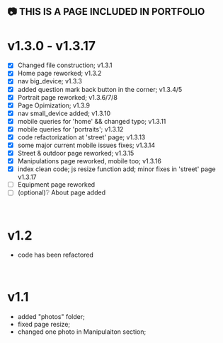 
## :camera: THIS IS A PAGE INCLUDED IN PORTFOLIO 

# v1.3.0 - v1.3.17
 - [x] Changed file construction; v1.3.1
 - [x] Home page reworked; v1.3.2
 - [x] nav big_device; v1.3.3
 - [x] added question mark back button in the corner; v1.3.4/5
 - [x] Portrait page reworked; v1.3.6/7/8
 - [x] Page Opimization; v1.3.9
 - [x] nav small_device added; v1.3.10
 - [x] mobile queries for 'home' && changed typo; v1.3.11
 - [x] mobile queries for 'portraits'; v1.3.12
 - [x] code refactorization at 'street' page; v1.3.13
 - [x] some major current mobile issues fixes; v1.3.14
 - [x] Street & outdoor page reworked; v1.3.15
 - [x] Manipulations page reworked, mobile too; v1.3.16
 - [x] index clean code; js resize function add; minor fixes in 'street' page  v1.3.17
 - [ ] Equipment page reworked
 - [ ] \(optional):grey_question: About page added
 <br/>

# v1.2
 - code has been refactored
 <br/>

# v1.1
 - added "photos" folder;
 - fixed page resize;
 - changed one photo in Manipulaiton section;


